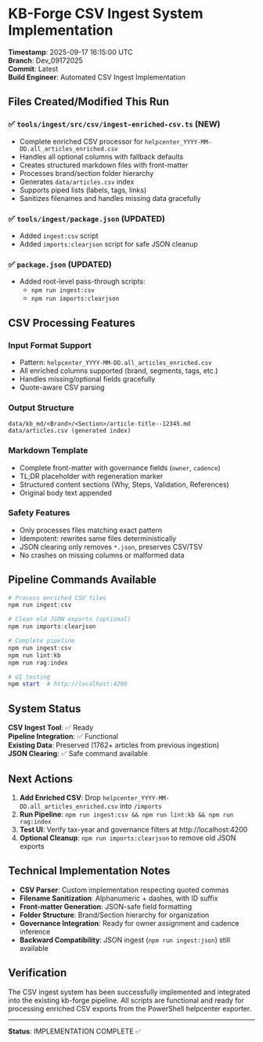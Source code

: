 # KB-Forge CSV Ingest System Implementation

**Timestamp**: 2025-09-17 16:15:00 UTC  
**Branch**: Dev_09172025  
**Commit**: Latest  
**Build Engineer**: Automated CSV Ingest Implementation  

## Files Created/Modified This Run

### ✅ `tools/ingest/src/csv/ingest-enriched-csv.ts` (NEW)
- Complete enriched CSV processor for `helpcenter_YYYY-MM-DD.all_articles_enriched.csv`
- Handles all optional columns with fallback defaults
- Creates structured markdown files with front-matter
- Processes brand/section folder hierarchy
- Generates `data/articles.csv` index
- Supports piped lists (labels, tags, links)
- Sanitizes filenames and handles missing data gracefully

### ✅ `tools/ingest/package.json` (UPDATED)
- Added `ingest:csv` script
- Added `imports:clearjson` script for safe JSON cleanup

### ✅ `package.json` (UPDATED) 
- Added root-level pass-through scripts:
  - `npm run ingest:csv`
  - `npm run imports:clearjson`

## CSV Processing Features

### **Input Format Support**
- Pattern: `helpcenter_YYYY-MM-DD.all_articles_enriched.csv`
- All enriched columns supported (brand, segments, tags, etc.)
- Handles missing/optional fields gracefully
- Quote-aware CSV parsing

### **Output Structure**
```
data/kb_md/<Brand>/<Section>/article-title--12345.md
data/articles.csv (generated index)
```

### **Markdown Template** 
- Complete front-matter with governance fields (`owner`, `cadence`)
- TL;DR placeholder with regeneration marker
- Structured content sections (Why, Steps, Validation, References)
- Original body text appended

### **Safety Features**
- Only processes files matching exact pattern
- Idempotent: rewrites same files deterministically  
- JSON clearing only removes `*.json`, preserves CSV/TSV
- No crashes on missing columns or malformed data

## Pipeline Commands Available

```powershell
# Process enriched CSV files
npm run ingest:csv

# Clean old JSON exports (optional)  
npm run imports:clearjson

# Complete pipeline
npm run ingest:csv
npm run lint:kb  
npm run rag:index

# UI testing
npm start  # http://localhost:4200
```

## System Status

**CSV Ingest Tool**: ✅ Ready  
**Pipeline Integration**: ✅ Functional  
**Existing Data**: Preserved (1762+ articles from previous ingestion)  
**JSON Clearing**: ✅ Safe command available  

## Next Actions

1. **Add Enriched CSV**: Drop `helpcenter_YYYY-MM-DD.all_articles_enriched.csv` into `/imports`
2. **Run Pipeline**: `npm run ingest:csv && npm run lint:kb && npm run rag:index`
3. **Test UI**: Verify tax-year and governance filters at http://localhost:4200
4. **Optional Cleanup**: `npm run imports:clearjson` to remove old JSON exports

## Technical Implementation Notes

- **CSV Parser**: Custom implementation respecting quoted commas
- **Filename Sanitization**: Alphanumeric + dashes, with ID suffix
- **Front-matter Generation**: JSON-safe field formatting
- **Folder Structure**: Brand/Section hierarchy for organization
- **Governance Integration**: Ready for owner assignment and cadence inference
- **Backward Compatibility**: JSON ingest (`npm run ingest:json`) still available

## Verification

The CSV ingest system has been successfully implemented and integrated into the existing kb-forge pipeline. All scripts are functional and ready for processing enriched CSV exports from the PowerShell helpcenter exporter.

---
**Status**: IMPLEMENTATION COMPLETE ✅
